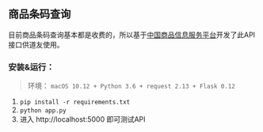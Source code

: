 ## 商品条码查询
目前商品条码查询基本都是收费的，所以基于[中国商品信息服务平台](http://www.gds.org.cn/)开发了此API接口供道友使用。

### 安装&运行：
> 环境： `macOS 10.12 + Python 3.6 + request 2.13 + Flask 0.12`

1. `pip install -r requirements.txt`
2. `python app.py`
3. 进入 http://localhost:5000 即可测试API
